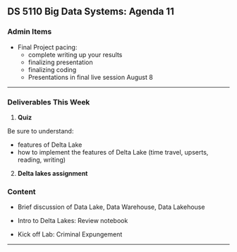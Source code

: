 ## DS 5110 Big Data Systems: Agenda 11

### Admin Items

- Final Project pacing:
  - complete writing up your results
  - finalizing presentation
  - finalizing coding
  - Presentations in final live session August 8

---

### Deliverables This Week

1) **Quiz**  

Be sure to understand:  
- features of Delta Lake
- how to implement the features of Delta Lake (time travel, upserts, reading, writing)

2) **Delta lakes assignment**


### Content 

- Brief discussion of Data Lake, Data Warehouse, Data Lakehouse

- Intro to Delta Lakes: Review notebook

- Kick off Lab: Criminal Expungement

---

